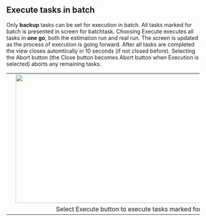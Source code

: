 <h2>Execute tasks in batch </h2>

Only <b>backup</b> tasks can be set for execution in batch. All tasks marked for batch is presented in screen for batchtask. Choosing Execute executes all tasks in <b>one go</b>, both the estimation run and real run. The screen is updated as the process of execution is going forward. After all tasks are completed the view closes automtically in 10 seconds (if not closed before). Selecting the Abort button (the Close button becomes Abort button when Execution is selected) aborts any remaining tasks. 

<table align="center" cellpadding="0" cellspacing="0" class="tr-caption-container" style="margin-left: auto; margin-right: auto; text-align: center;">
<tbody>
<tr><td style="text-align: center;">
<a href="https://3.bp.blogspot.com/-BUlrOHueogY/WAmhjz0rQPI/AAAAAAAAL5w/yD21ybRDyGEoeY5ygEmV9f6H2etj5OqbwCLcB/s1600/Screen%2BShot%2B2016-10-20%2Bat%2B09.22.39.png" imageanchor="1" style="margin-left: 1em; margin-right: 1em;"><img border="0" height="336" src="https://3.bp.blogspot.com/-BUlrOHueogY/WAmhjz0rQPI/AAAAAAAAL5w/yD21ybRDyGEoeY5ygEmV9f6H2etj5OqbwCLcB/s640/Screen%2BShot%2B2016-10-20%2Bat%2B09.22.39.png" width="640" /></a></td></tr>
<tr><td class="tr-caption" style="text-align: center;">Select Execute button to execute tasks marked for batch.</td></tr>
</tbody>
</table>
</div>
<div>
